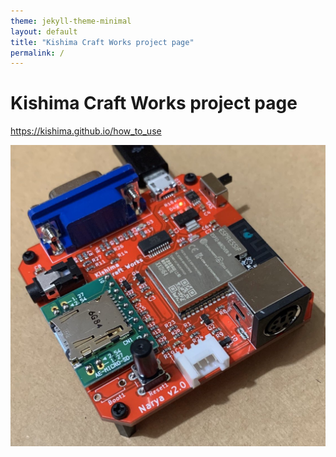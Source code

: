 ```yaml
---
theme: jekyll-theme-minimal
layout: default
title: "Kishima Craft Works project page"
permalink: /
---
```


# Kishima Craft Works project page

https://kishima.github.io/how_to_use



<img src="images/Narya2.0.jpg" alt="test">
